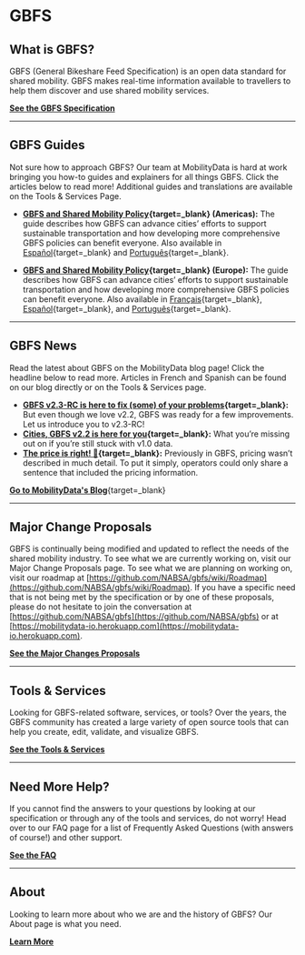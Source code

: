 # GBFS

## What is GBFS?

GBFS (General Bikeshare Feed Specification) is an open data standard for shared mobility. GBFS makes real-time information available to travellers to help them discover and use shared mobility services.

[**See the GBFS Specification**](/spec/)

<hr>

## GBFS Guides

Not sure how to approach GBFS? Our team at MobilityData is hard at work bringing you how-to guides and explainers for all things GBFS. Click the articles below to read more! Additional guides and translations are available on the Tools & Services Page.

- **[GBFS and Shared Mobility Policy](https://mobilitydata.org/gbfs-and-shared-mobility-data-policy/){target=_blank} (Americas):** The guide describes how GBFS can advance cities’ efforts to support sustainable transportation and how developing more comprehensive GBFS policies can benefit everyone. Also available in [Español](https://mobilitydata.org/gbfs-y-politica-de-datos-de-movilidad-compartida/){target=_blank} and [Português](https://mobilitydata.org/gbfs-e-politica-de-dados-de-mobilidade-compartilhada/){target=_blank}.


- **[GBFS and Shared Mobility Policy](https://mobilitydata.org/gbfs-and-shared-mobility-data-policy-in-europe/){target=_blank} (Europe):** The guide describes how GBFS can advance cities’ efforts to support sustainable transportation and how developing more comprehensive GBFS policies can benefit everyone. Also available in [Français](https://mobilitydata.org/gbfs-et-les-donnees-de-mobilite-partagee-des-politiques-publiques-au-service-des-villes-europeennes/){target=_blank}, [Español](https://mobilitydata.org/gbfs-y-politica-de-datos-de-movilidad-compartida-2/){target=_blank}, and [Português](https://mobilitydata.org/gbfs-e-politica-de-dados-de-mobilidade-compartilhada-2/){target=_blank}. 

<hr>

## GBFS News

Read the latest about GBFS on the MobilityData blog page! Click the headline below to read more. Articles in French and Spanish can be found on our blog directly or on the Tools & Services page. 

- **[GBFS v2.3-RC is here to fix (some) of your problems](https://mobilitydata.org/gbfs-v2-3-rc-is-here-to-fix-some-of-your-problems/){target=_blank}:** But even though we love v2.2, GBFS was ready for a few improvements. Let us introduce you to v2.3-RC!
- **[Cities, GBFS v2.2 is here for you](https://mobilitydata.org/cities-gbfs-v2-2-is-here-for-you/){target=_blank}:** What you’re missing out on if you’re still stuck with v1.0 data.
- **[The price is right! 💸](https://mobilitydata.org/the-price-is-right-%F0%9F%92%B8/){target=_blank}:** Previously in GBFS, pricing wasn’t described in much detail. To put it simply, operators could only share a sentence that included the pricing information.

[**Go to MobilityData's Blog**](https://mobilitydata.org/news/){target=_blank}

<hr>

## Major Change Proposals

GBFS is continually being modified and updated to reflect the needs of the shared mobility industry. To see what we are currently working on, visit our Major Change Proposals page. To see what we are planning on working on, visit our roadmap at [https://github.com/NABSA/gbfs/wiki/Roadmap](https://github.com/NABSA/gbfs/wiki/Roadmap). If you have a specific need that is not being met by the specification or by one of these proposals, please do not hesitate to join the conversation at [https://github.com/NABSA/gbfs](https://github.com/NABSA/gbfs) or at [https://mobilitydata-io.herokuapp.com](https://mobilitydata-io.herokuapp.com). 

[**See the Major Changes Proposals**](/major-change-proposals/)

<hr>

## Tools & Services

Looking for GBFS-related software, services, or tools? Over the years, the GBFS community has created a large variety of open source tools that can help you create, edit, validate, and visualize GBFS.

[**See the Tools & Services**](/tools-services/)

<hr>

## Need More Help?

If you cannot find the answers to your questions by looking at our specification or through any of the tools and services, do not worry! Head over to our FAQ page for a list of Frequently Asked Questions (with answers of course!) and other support.  

[**See the FAQ**](/faq/)

<hr>

## About

Looking to learn more about who we are and the history of GBFS? Our About page is what you need.  

[**Learn More**](/about/)